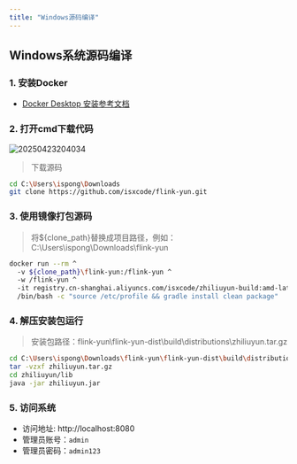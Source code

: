 ```yaml
---
title: "Windows源码编译"
---
```


## Windows系统源码编译

### 1. 安装Docker

- [Docker Desktop 安装参考文档](https://docs.docker.com/desktop/setup/install/windows-install/)

### 2. 打开cmd下载代码

![20250423204034](https://img.isxcode.com/picgo/20250423204034.png)

> 下载源码

```bash
cd C:\Users\ispong\Downloads
git clone https://github.com/isxcode/flink-yun.git
```

### 3. 使用镜像打包源码

> 将${clone_path}替换成项目路径，例如：C:\Users\ispong\Downloads\flink-yun

```bash
docker run --rm ^
  -v ${clone_path}\flink-yun:/flink-yun ^
  -w /flink-yun ^
  -it registry.cn-shanghai.aliyuncs.com/isxcode/zhiliuyun-build:amd-latest ^
  /bin/bash -c "source /etc/profile && gradle install clean package"
```

### 4. 解压安装包运行

> 安装包路径：flink-yun\flink-yun-dist\build\distributions\zhiliuyun.tar.gz

```bash
cd C:\Users\ispong\Downloads\flink-yun\flink-yun-dist\build\distributions
tar -vzxf zhiliuyun.tar.gz
cd zhiliuyun/lib
java -jar zhiliuyun.jar
```

### 5. 访问系统

- 访问地址: http://localhost:8080 
- 管理员账号：`admin` 
- 管理员密码：`admin123`